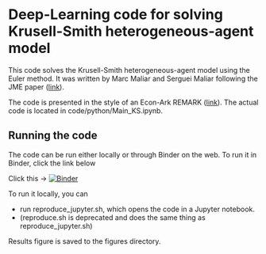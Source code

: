 # Deep-Learning code for solving Krusell-Smith heterogeneous-agent model

This code solves the Krusell-Smith heterogeneous-agent model using the Euler method. It was written by Marc Maliar and Serguei Maliar following the JME paper ([link](https://web.stanford.edu/~maliars/Files/JME2021.pdf)).

The code is presented in the style of an Econ-Ark REMARK ([link](https://github.com/econ-ark/REMARK)). The actual code is located in code/python/Main_KS.ipynb.

## Running the code

The code can be run either locally or through Binder on the web. To run it in Binder, click the link below

Click this -> [![Binder](https://mybinder.org/badge_logo.svg)](https://mybinder.org/v2/gh/marcmaliar/deep-learning-euler-method-krusell-smith/main?labpath=code%2Fpython%2FMain_KS.ipynb)

To run it locally, you can

- run reproduce_jupyter.sh, which opens the code in a Jupyter notebook.
- (reproduce.sh is deprecated and does the same thing as reproduce_jupyter.sh)

Results figure is saved to the figures directory.
